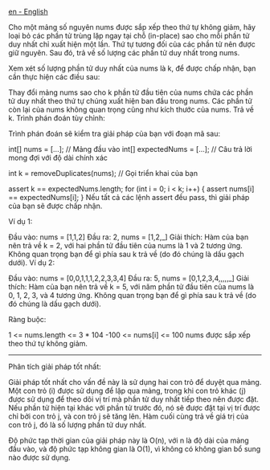 [en - English](./README.md)

Cho một mảng số nguyên nums được sắp xếp theo thứ tự không giảm, hãy loại bỏ các phần tử trùng lặp ngay tại chỗ (in-place) sao cho mỗi phần tử duy nhất chỉ xuất hiện một lần. Thứ tự tương đối của các phần tử nên được giữ nguyên. Sau đó, trả về số lượng các phần tử duy nhất trong nums.

Xem xét số lượng phần tử duy nhất của nums là k, để được chấp nhận, bạn cần thực hiện các điều sau:

Thay đổi mảng nums sao cho k phần tử đầu tiên của nums chứa các phần tử duy nhất theo thứ tự chúng xuất hiện ban đầu trong nums. Các phần tử còn lại của nums không quan trọng cũng như kích thước của nums.
Trả về k.
Trình phán đoán tùy chỉnh:

Trình phán đoán sẽ kiểm tra giải pháp của bạn với đoạn mã sau:

int[] nums = [...]; // Mảng đầu vào
int[] expectedNums = [...]; // Câu trả lời mong đợi với độ dài chính xác

int k = removeDuplicates(nums); // Gọi triển khai của bạn

assert k == expectedNums.length;
for (int i = 0; i < k; i++) {
assert nums[i] == expectedNums[i];
}
Nếu tất cả các lệnh assert đều pass, thì giải pháp của bạn sẽ được chấp nhận.

Ví dụ 1:

Đầu vào: nums = [1,1,2]
Đầu ra: 2, nums = [1,2,_]
Giải thích: Hàm của bạn nên trả về k = 2, với hai phần tử đầu tiên của nums là 1 và 2 tương ứng.
Không quan trọng bạn để gì phía sau k trả về (do đó chúng là dấu gạch dưới).
Ví dụ 2:

Đầu vào: nums = [0,0,1,1,1,2,2,3,3,4]
Đầu ra: 5, nums = [0,1,2,3,4,,,,,_]
Giải thích: Hàm của bạn nên trả về k = 5, với năm phần tử đầu tiên của nums là 0, 1, 2, 3, và 4 tương ứng.
Không quan trọng bạn để gì phía sau k trả về (do đó chúng là dấu gạch dưới).

Ràng buộc:

1 <= nums.length <= 3 \* 104
-100 <= nums[i] <= 100
nums được sắp xếp theo thứ tự không giảm.

---

Phân tích giải pháp tốt nhất:

Giải pháp tốt nhất cho vấn đề này là sử dụng hai con trỏ để duyệt qua mảng. Một con trỏ (i) được sử dụng để lặp qua mảng, trong khi con trỏ khác (j) được sử dụng để theo dõi vị trí mà phần tử duy nhất tiếp theo nên được đặt. Nếu phần tử hiện tại khác với phần tử trước đó, nó sẽ được đặt tại vị trí được chỉ bởi con trỏ j, và con trỏ j sẽ tăng lên. Hàm cuối cùng trả về giá trị của con trỏ j, đó là số lượng phần tử duy nhất.

Độ phức tạp thời gian của giải pháp này là O(n), với n là độ dài của mảng đầu vào, và độ phức tạp không gian là O(1), vì không có không gian bổ sung nào được sử dụng.
